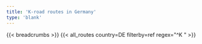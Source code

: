 ```yaml
---
title: 'K-road routes in Germany'
type: 'blank'
---
```


{{< breadcrumbs >}}
{{< all_routes country=DE filterby=ref regex="^K " >}}
